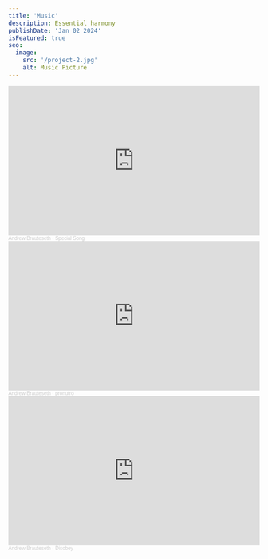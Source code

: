 ```yaml
---
title: 'Music'
description: Essential harmony
publishDate: 'Jan 02 2024'
isFeatured: true
seo:
  image:
    src: '/project-2.jpg'
    alt: Music Picture
---
```

<iframe width="100%" height="300" scrolling="no" frameborder="no" allow="autoplay" src="https://w.soundcloud.com/player/?url=https%3A//api.soundcloud.com/tracks/2012058623&color=%234a4a4a&auto_play=false&hide_related=false&show_comments=true&show_user=true&show_reposts=false&show_teaser=true&visual=true"></iframe><div style="font-size: 10px; color: #cccccc;line-break: anywhere;word-break: normal;overflow: hidden;white-space: nowrap;text-overflow: ellipsis; font-family: Interstate,Lucida Grande,Lucida Sans Unicode,Lucida Sans,Garuda,Verdana,Tahoma,sans-serif;font-weight: 100;"><a href="https://soundcloud.com/andrew-brauteseth" title="Andrew Brauteseth" target="_blank" style="color: #cccccc; text-decoration: none;">Andrew Brauteseth</a> · <a href="https://soundcloud.com/andrew-brauteseth/special-song" title="Special Song" target="_blank" style="color: #cccccc; text-decoration: none;">Special Song</a></div>

<iframe width="100%" height="300" scrolling="no" frameborder="no" allow="autoplay" src="https://w.soundcloud.com/player/?url=https%3A//api.soundcloud.com/tracks/2005886175&color=%234a4a4a&auto_play=false&hide_related=false&show_comments=true&show_user=true&show_reposts=false&show_teaser=true&visual=true"></iframe><div style="font-size: 10px; color: #cccccc;line-break: anywhere;word-break: normal;overflow: hidden;white-space: nowrap;text-overflow: ellipsis; font-family: Interstate,Lucida Grande,Lucida Sans Unicode,Lucida Sans,Garuda,Verdana,Tahoma,sans-serif;font-weight: 100;"><a href="https://soundcloud.com/andrew-brauteseth" title="Andrew Brauteseth" target="_blank" style="color: #cccccc; text-decoration: none;">Andrew Brauteseth</a> · <a href="https://soundcloud.com/andrew-brauteseth/pronutro" title="pronutro" target="_blank" style="color: #cccccc; text-decoration: none;">pronutro</a></div>

<iframe width="100%" height="300" scrolling="no" frameborder="no" allow="autoplay" src="https://w.soundcloud.com/player/?url=https%3A//api.soundcloud.com/tracks/2016520323&color=%234a4a4a&auto_play=false&hide_related=false&show_comments=true&show_user=true&show_reposts=false&show_teaser=true&visual=true"></iframe><div style="font-size: 10px; color: #cccccc;line-break: anywhere;word-break: normal;overflow: hidden;white-space: nowrap;text-overflow: ellipsis; font-family: Interstate,Lucida Grande,Lucida Sans Unicode,Lucida Sans,Garuda,Verdana,Tahoma,sans-serif;font-weight: 100;"><a href="https://soundcloud.com/andrew-brauteseth" title="Andrew Brauteseth" target="_blank" style="color: #cccccc; text-decoration: none;">Andrew Brauteseth</a> · <a href="https://soundcloud.com/andrew-brauteseth/disobey" title="Disobey" target="_blank" style="color: #cccccc; text-decoration: none;">Disobey</a></div>